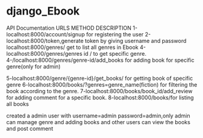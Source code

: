 # django_Ebook
API Documentation URLS METHOD DESCRIPTION 1-localhost:8000/account/signup for registering the user 2-localhost:8000/token,generate token by giving username and password
localhost:8000/genres/ get to list all genres in Ebook 4-localhost:8000/genres/genres id / to get specific genre. 4-/localhost:8000/genres/genre-id/add_books for adding book for specific genre(only for admin)

5-localhost:8000/genre/{genre-id}/get_books/ for getting book of specific genre 6-localhost:8000/books/?genres=genre_name(fiction) for filtering the book according to the genre.
7-localhost:8000/books/book_id/add_review for adding comment for a specific book. 8-localhost:8000/books/for listing all books 





created a admin user with username=admin password=admin,only admin can   manage genre and adding books and other users can view the books and post comment
